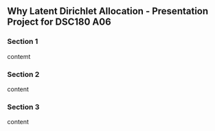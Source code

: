 ## Why Latent Dirichlet Allocation - Presentation Project for DSC180 A06



### Section 1

contemt

### Section 2

content

### Section 3

content

